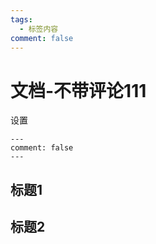 ```yaml
---
tags:
  - 标签内容
comment: false
---
```


# 文档-不带评论111

设置
```
---
comment: false
---
```

## 标题1

## 标题2
